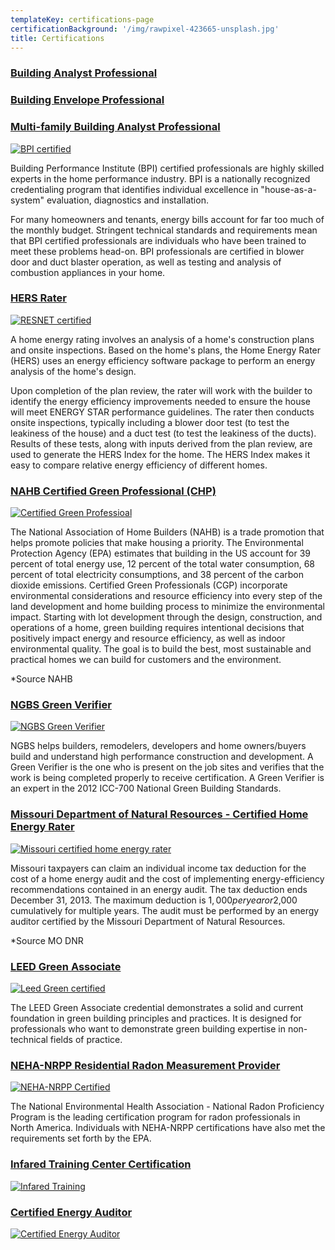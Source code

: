 ```yaml
---
templateKey: certifications-page
certificationBackground: '/img/rawpixel-423665-unsplash.jpg'
title: Certifications
---
```


<a id="BPI" href="http://www.bpi.org/certified-professionals/building-analyst" target="_blank">
    <h3>Building Analyst Professional</h3>
    <h3>Building Envelope Professional</h3>
    <h3>Multi-family Building Analyst Professional</h3>
    <img alt="BPI certified" src="/img/BPI-certified.jpg"  />
</a>

Building Performance Institute (BPI) certified professionals are highly skilled experts in the home performance industry. BPI is a nationally recognized credentialing program that identifies individual excellence in "house-as-a-system" evaluation, diagnostics and installation.

For many homeowners and tenants, energy bills account for far too much of the monthly budget. Stringent technical standards and requirements mean that BPI certified professionals are individuals who have been trained to meet these problems head-on. BPI professionals are certified in blower door and duct blaster operation, as well as testing and analysis of combustion appliances in your home.

<a id="HersRater" href="http://www.resnet.us/certified-auditor-rater" target="_blank">
    <h3>HERS Rater</h3>
    <img alt="RESNET certified" src="/img/resnet-certified.jpg" />
</a>

A home energy rating involves an analysis of a home's construction plans and onsite inspections. Based on the home's plans, the Home Energy Rater (HERS) uses an energy efficiency software package to perform an energy analysis of the home's design.

Upon completion of the plan review, the rater will work with the builder to identify the energy efficiency improvements needed to ensure the house will meet ENERGY STAR performance guidelines. The rater then conducts onsite inspections, typically including a blower door test (to test the leakiness of the house) and a duct test (to test the leakiness of the ducts). Results of these tests, along with inputs derived from the plan review, are used to generate the HERS Index for the home. The HERS Index makes it easy to compare relative energy efficiency of different homes.

<a id="NAHB" href="http://www.nahb.org" target="_blank">
    <h3>NAHB Certified Green Professional (CHP)</h3>
    <img alt="Certified Green Professioal" src="/img/green-professional-certified.jpg" />
</a>

The National Association of Home Builders (NAHB) is a trade promotion that helps promote policies that make housing a priority. The Environmental Protection Agency (EPA) estimates that building in the US account for 39 percent of total energy use, 12 percent of the total water consumption, 68 percent of total electricity consumptions, and 38 percent of the carbon dioxide emissions. Certified Green Professionals (CGP) incorporate environmental considerations and resource efficiency into every step of the land development and home building process to minimize the environmental impact. Starting with lot development through the design, construction, and operations of a home, green building requires intentional decisions that positively impact energy and resource efficiency, as well as indoor environmental quality. The goal is to build the best, most sustainable and practical homes we can build for customers and the environment.

\*Source NAHB

<a id="NCBS" href="https://www.homeinnovation.com/green" target="_blank">
    <h3>NGBS Green Verifier</h3>
    <img alt="NGBS Green Verifier" src="img/nahb-certified.jpg">
</a>

NGBS helps builders, remodelers, developers and home owners/buyers build and understand high performance construction and development. A Green Verifier is the one who is present on the job sites and verifies that the work is being completed properly to receive certification. A Green Verifier is an expert in the 2012 ICC-700 National Green Building Standards.

<a id="MO-DNR" href="http://www.dnr.mo.gov" target="_blank">
    <h3>Missouri Department of Natural Resources - Certified Home Energy Rater</h3>
    <img alt="Missouri certified home energy rater" src="/img/missouri-certified-home-energy-rater.jpg" />
</a>

Missouri taxpayers can claim an individual income tax deduction for the cost of a home energy audit and the cost of implementing energy-efficiency recommendations contained in an energy audit. The tax deduction ends December 31, 2013. The maximum deduction is $1,000 per year or$2,000 cumulatively for multiple years. The audit must be performed by an energy auditor certified by the Missouri Department of Natural Resources.

\*Source MO DNR

<a id="LEED" href="http://www.usgbc.org/help/what-leed-green-associate" target="_blank">
    <h3>LEED Green Associate</h3>
    <img alt="Leed Green certified" src="/img/leed.jpg" />
</a>

The LEED Green Associate credential demonstrates a solid and current foundation in green building principles and practices. It is designed for professionals who want to demonstrate green building expertise in non-technical fields of practice.

<a id="NRPP" href="http://www.aarst-nrpp.com/wp/certification" target="_blank">
    <h3>NEHA-NRPP Residential Radon Measurement Provider</h3>
    <img alt="NEHA-NRPP Certified" src="/img/nrpp.jpg" />
</a>

The National Environmental Health Association - National Radon Proficiency Program is the leading certification program for radon professionals in North America. Individuals with NEHA-NRPP certifications have also met the requirements set forth by the EPA.

<a id="ITC" href="https://www.infraredtraining.com/" target="_blank">
    <h3>Infared Training Center Certification</h3>
    <img alt="Infared Training" src="/img/itc.png" />
</a>

<a id="CEA" href="https://www.aeecenter.org/certifications/certifications/certified-energy-auditor">
    <h3>Certified Energy Auditor</h3>
    <img alt="Certified Energy Auditor" src="/img/cea.gif" />
</a>
